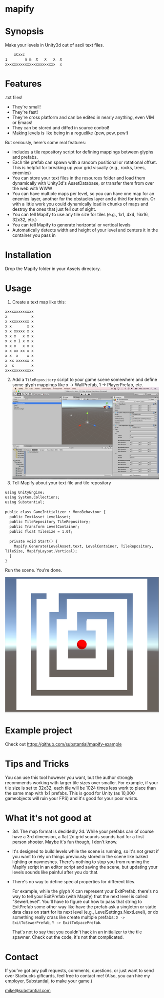 # mapify

# Synopsis

Make your levels in Unity3d out of ascii text files.

```
    xCxxc                 
1        m m  X   X   X  X
xxxxxxxxxxxxxxxxxxxxxxx  x
```


# Features

.txt files!

* They're small!
* They're fast!
* They're cross platform and can be edited in nearly anything, even VIM or Emacs!
* They can be stored and diffed in source control!
* [Making levels](https://raw.githubusercontent.com/substantial/mapify-example/master/app/Assets/Maps/test.txt) is like being in a roguelike (pew, pew, pew!)

But seriously, here's some real features:

* Includes a tile repository script for defining mappings between glyphs and 
  prefabs.
* Each tile prefab can spawn with a random positional or rotational offset.
  This is helpful for breaking up your grid visually (e.g., rocks, trees, enemies)
* You can store your text files in the resources folder and load them dynamically
  with Unity3d's AssetDatabase, or transfer them from over the web with WWW
* You can have multiple maps per level, so you can have one map for an enemies layer,
  another for the obstacles layer and a third for terrain. Or with a little work
  you could dynamically load in chunks of maps and destroy the ones that just
  fell out of sight.
* You can tell Mapify to use any tile size for tiles (e.g., 1x1, 4x4, 16x16, 32x32, etc.)
* You can tell Mapify to generate horizontal or vertical levels
* Automatically detects width and height of your level and centers it in the
  container you pass in

# Installation

Drop the Mapify folder in your Assets directory.

# Usage

1. Create a text map like this:
```
xxxxxxxxxxxxx
x           x
x xxxxxxxxx x
x x       x x
x x xxxxx x x
x x x   x x x
x x x 1 x x x
x x x   x x x
x x xx xx x x
x x  x    x x
x xx xxxxxx x
x  x        x
xxxxxxxxxxxxx
```
2. Add a `TileRepository` script to your game scene somewhere and define some glyph mappings 
   like x -> WallPrefab, 1 -> PlayerPrefab, etc. 
   ![Screenshot](https://raw.githubusercontent.com/substantial/mapify-example/master/screens/wired.png)
3. Tell Mapify about your text file and tile repository
```
using UnityEngine;
using System.Collections;
using Substantial;

public class GameInitializer : MonoBehaviour {
  public TextAsset LevelAsset;
  public TileRepository TileRepository;
  public Transform LevelContainer;
  public float TileSize = 1.0f;

  private void Start() {
    Mapify.Generate(LevelAsset.text, LevelContainer, TileRepository, TileSize, MapifyLayout.Vertical);
  }
}
```

Run the scene. You're done.

![Screenshot](https://raw.githubusercontent.com/substantial/mapify-example/master/screens/screenshot.png)

# Example project

Check out https://github.com/substantial/mapify-example

# Tips and Tricks

You can use this tool however you want, but the author strongly recommends working
with larger tile sizes over smaller.  For example, if your tile size is set to 
32x32, each tile will be 1024 times less work to place than the same map with 
1x1 prefabs. This is good for Unity (as 10,000 gameobjects will ruin your FPS) and 
it's good for your poor wrists.

# What it's not good at

* 3d. The map format is decidedly 2d. While your prefabs can of course have a 
  3rd dimension, a flat 2d grid sounds sounds bad for a first person shooter. 
  Maybe it's fun though, I don't know.

* It's designed to build levels while the scene is running, so it's not great if
  you want to rely on things previously stored in the scene like baked lighting 
  or navmeshes. There's nothing to stop you from running the Mapify script in 
  an editor script and saving the scene, but updating your levels sounds like 
  painful after you do that.

* There's no way to define special properties for different tiles.

  For example, while the glyph X can represent your ExitPrefab, there's no way
  to tell your ExitPrefab (with Mapify) that the next level is called "SewerLevel".
  You'll have to figure out how to pass that string to ExitPrefab some other way 
  like have the prefab ask a singleton or static data class on start for its next level
  (e.g., LevelSettings.NextLevel), or do something really crass like create 
  multiple prefabs: `X -> ExitToSewerPrefab`, `Y -> ExitToSpacePrefab`.

  That's not to say that you couldn't hack in an initializer to the tile spawner.
  Check out the code, it's not that complicated.

# Contact

If you've got any pull requests, comments, questions, or just want to send over
Starbucks giftcards, feel free to contact me! (Also, you can hire my employer, 
Substantial, to make your game.)

mike@substantial.com

